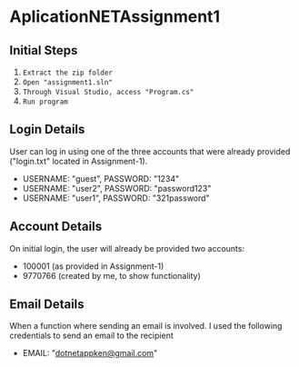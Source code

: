 # AplicationNETAssignment1

## Initial Steps

1. `Extract the zip folder`
2. `Open "assignment1.sln"`
3. `Through Visual Studio, access "Program.cs"`
4. `Run program`

## Login Details 
User can log in using one of the three accounts that were already provided ("login.txt" located in Assignment-1).
* USERNAME: "guest", PASSWORD: "1234"
* USERNAME: "user2", PASSWORD: "password123"
* USERNAME: "user1", PASSWORD: "321password"

## Account Details
On initial login, the user will already be provided two accounts:
* 100001 (as provided in Assignment-1)
* 9770766 (created by me, to show functionality)

## Email Details 
When a function where sending an email is involved. I used the following credentials to send an email to the recipient 
* EMAIL: "dotnetappken@gmail.com"
